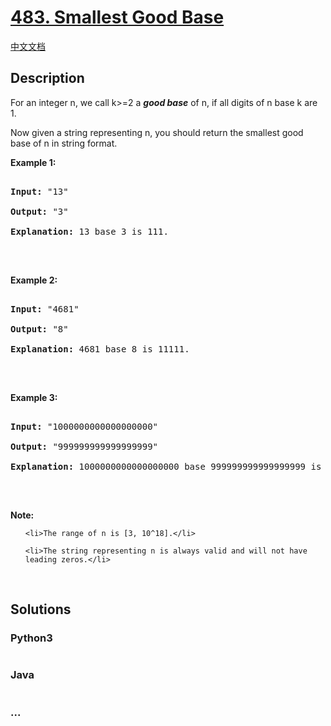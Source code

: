 # [483. Smallest Good Base](https://leetcode.com/problems/smallest-good-base)

[中文文档](/solution/0400-0499/0483.Smallest%20Good%20Base/README.md)

## Description

<p>For an integer n, we call k&gt;=2 a <i><b>good base</b></i> of n, if all digits of n base k are 1.</p>

<p>Now given a string representing n, you should return the smallest good base of n in string format.</p>

<p><b>Example 1:</b></p>

<pre>

<b>Input:</b> &quot;13&quot;

<b>Output:</b> &quot;3&quot;

<b>Explanation:</b> 13 base 3 is 111.

</pre>

<p>&nbsp;</p>

<p><b>Example 2:</b></p>

<pre>

<b>Input:</b> &quot;4681&quot;

<b>Output:</b> &quot;8&quot;

<b>Explanation:</b> 4681 base 8 is 11111.

</pre>

<p>&nbsp;</p>

<p><b>Example 3:</b></p>

<pre>

<b>Input:</b> &quot;1000000000000000000&quot;

<b>Output:</b> &quot;999999999999999999&quot;

<b>Explanation:</b> 1000000000000000000 base 999999999999999999 is 11.

</pre>

<p>&nbsp;</p>

<p><b>Note:</b></p>

<ol>

    <li>The range of n is [3, 10^18].</li>

    <li>The string representing n is always valid and will not have leading zeros.</li>

</ol>

<p>&nbsp;</p>

## Solutions

<!-- tabs:start -->

### **Python3**

```python

```

### **Java**

```java

```

### **...**

```

```

<!-- tabs:end -->
